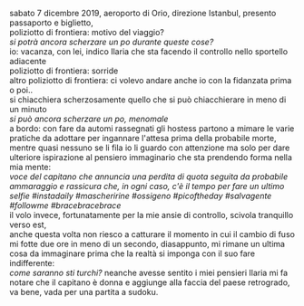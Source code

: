 sabato 7 dicembre 2019, aeroporto di Orio, direzione Istanbul, presento passaporto e biglietto,   
poliziotto di frontiera: motivo del viaggio?  
*si potrà ancora scherzare un po durante queste cose?*  
io: vacanza, con lei, indico Ilaria che sta facendo il controllo nello sportello adiacente  
poliziotto di frontiera: sorride  
altro poliziotto di frontiera: ci volevo andare anche io con la fidanzata prima o poi..    
si chiacchiera scherzosamente quello che si può chiacchierare in meno di un minuto   
*si può ancora scherzare un po, menomale*  
a bordo: con fare da automi rassegnati gli hostess partono a mimare le varie pratiche da adottare per ingannare l'attesa prima della probabile morte, mentre quasi nessuno se li fila io li guardo con attenzione ma solo per dare ulteriore ispirazione al pensiero immaginario che sta prendendo forma nella mia mente:  
*voce del capitano che annuncia una perdita di quota seguita da probabile ammaraggio e rassicura che, in ogni caso, c'è il tempo per fare un ultimo selfie #instadaily #mascheririne #ossigeno #picoftheday #salvagente #followme #bracebracebrace*  
il volo invece, fortunatamente per la mie ansie di controllo, scivola tranquillo verso est,  
anche questa volta non riesco a catturare il momento in cui il cambio di fuso mi fotte due ore in meno di un secondo, diasappunto, mi rimane un ultima cosa da immaginare prima che la realtà si imponga con il suo fare indifferente:  
*come saranno sti turchi?* neanche avesse sentito i miei pensieri Ilaria mi fa notare che il capitano è donna e aggiunge alla faccia del paese retrogrado, va bene, vada per una partita a sudoku.  

